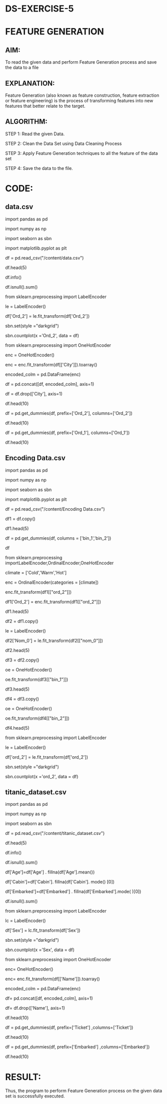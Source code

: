 # DS-EXERCISE-5
# FEATURE GENERATION
## AIM:
To read the given data and perform Feature Generation process and save the data to a file

## EXPLANATION:
Feature Generation (also known as feature construction, feature extraction or feature engineering) is the process of transforming features into new features that better relate to the target.

## ALGORITHM:
STEP 1: Read the given Data.

STEP 2: Clean the Data Set using Data Cleaning Process

STEP 3: Apply Feature Generation techniques to all the feature of the data set

STEP 4: Save the data to the file.

# CODE:

## data.csv

import pandas as pd

import numpy as np

import seaborn as sbn

import matplotlib.pyplot as plt

df = pd.read_csv("/content/data.csv")

df.head(5)

df.info()

df.isnull().sum()

from sklearn.preprocessing import LabelEncoder

le = LabelEncoder()

df['Ord_2'] = le.fit_transform(df['Ord_2'])

sbn.set(style ="darkgrid")

sbn.countplot(x ='Ord_2', data = df)

from sklearn.preprocessing import OneHotEncoder

enc = OneHotEncoder()

enc = enc.fit_transform(df[['City']]).toarray()

encoded_colm = pd.DataFrame(enc)

df = pd.concat([df, encoded_colm], axis=1)

df = df.drop(['City'], axis=1)

df.head(10)

df = pd.get_dummies(df, prefix=['Ord_2'], columns=['Ord_2'])

df.head(10)

df = pd.get_dummies(df, prefix=['Ord_1'], columns=['Ord_1'])

df.head(10)

## Encoding Data.csv

import pandas as pd

import numpy as np

import seaborn as sbn

import matplotlib.pyplot as plt

df = pd.read_csv("/content/Encoding Data.csv")

df1 = df.copy()

df1.head(5)

df = pd.get_dummies(df, columns = ['bin_1','bin_2'])

df

from sklearn.preprocessing importLabelEncoder,OrdinalEncoder,OneHotEncoder

climate = ['Cold','Warm','Hot']

enc = OrdinalEncoder(categories = [climate])

enc.fit_transform(df1[["ord_2"]])

df1['Ord_2'] = enc.fit_transform(df1[["ord_2"]])

df1.head(5)

df2 = df1.copy()

le = LabelEncoder()

df2['Nom_0'] = le.fit_transform(df2[["nom_0"]])

df2.head(5)

df3 = df2.copy()

oe = OneHotEncoder()

oe.fit_transform(df3[["bin_1"]])

df3.head(5)

df4 = df3.copy()

oe = OneHotEncoder()

oe.fit_transform(df4[["bin_2"]])

df4.head(5)

from sklearn.preprocessing import LabelEncoder

le = LabelEncoder()

df['ord_2'] = le.fit_transform(df['ord_2'])

sbn.set(style ="darkgrid")

sbn.countplot(x ='ord_2', data = df)

## titanic_dataset.csv

import pandas as pd

import numpy as np

import seaborn as sbn

df = pd.read_csv("/content/titanic_dataset.csv")

df.head(5)

df.info()

df.isnull().sum()

df['Age']=df['Age'] . fillna(df['Age'].mean())

df['Cabin']=df['Cabin']. fillna(df['Cabin']. mode() [0])

df['Embarked']=df['Embarked'] . fillna(df['Embarked'].mode( )[0])

df.isnull().sum()

from sklearn.preprocessing import LabelEncoder

lc = LabelEncoder()

df['Sex'] = lc.fit_transform(df['Sex'])

sbn.set(style ="darkgrid")

sbn.countplot(x ='Sex', data = df)

from sklearn.preprocessing import OneHotEncoder

enc= OneHotEncoder()

enc= enc.fit_transform(df[['Name']]).toarray()

encoded_colm = pd.DataFrame(enc)

df= pd.concat([df, encoded_colm], axis=1)

df= df.drop(['Name'], axis=1)

df.head(10)

df = pd.get_dummies(df, prefix=['Ticket'] ,columns=['Ticket'])

df.head(10)

df = pd.get_dummies(df, prefix=['Embarked'] ,columns=['Embarked'])

df.head(10)

# RESULT: 

Thus, the program to perform Feature Generation process on the given data set is successfully executed.


